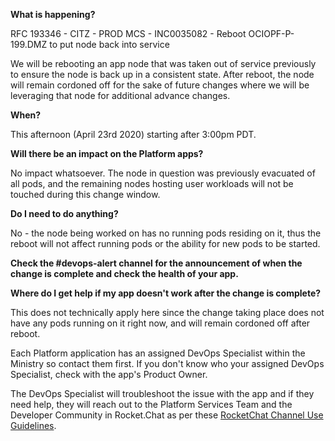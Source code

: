 
**What is happening?**

RFC 193346 - CITZ - PROD MCS - INC0035082 - Reboot OCIOPF-P-199.DMZ to put node back into service

We will be rebooting an app node that was taken out of service previously to ensure the node is back up in a consistent state. After reboot, the node will remain cordoned off for the sake of future changes where we will be leveraging that node for additional advance changes.

**When?**

This afternoon (April 23rd 2020) starting after 3:00pm PDT. 

**Will there be an impact on the Platform apps?**

No impact whatsoever. The node in question was previously evacuated of all pods, and the remaining nodes hosting user workloads will not be touched during this change window.

**Do I need to do anything?**

No - the node being worked on has no running pods residing on it, thus the reboot will not affect running pods or the ability for new pods to be started.

**Check the #devops-alert channel for the announcement of when the change is complete and check the health of your app.**

**Where do I get help if my app doesn't work after the change is complete?**

This does not technically apply here since the change taking place does not have any pods running on it right now, and will remain cordoned off after reboot.

Each Platform application has an assigned DevOps Specialist within the Ministry so contact them first. If you don't know who your assigned DevOps Specialist, check with the app's Product Owner.

The DevOps Specialist will troubleshoot the issue with the app and if they need help, they will reach out to the Platform Services Team and the Developer Community in Rocket.Chat as per these [RocketChat Channel Use Guidelines](
https://developer.gov.bc.ca/Getting-human-support-for-issues-not-covered-by-devops-requests).
